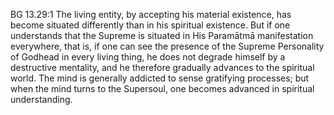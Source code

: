 BG 13.29:1	The living entity, by accepting his material existence, has become situated differently than in his spiritual existence. But if one understands that the Supreme is situated in His Paramātmā manifestation everywhere, that is, if one can see the presence of the Supreme Personality of Godhead in every living thing, he does not degrade himself by a destructive mentality, and he therefore gradually advances to the spiritual world. The mind is generally addicted to sense gratifying processes; but when the mind turns to the Supersoul, one becomes advanced in spiritual understanding.